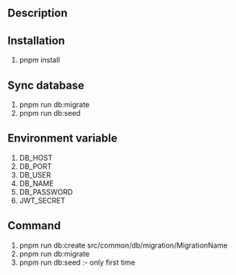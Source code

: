 ## Description



## Installation
1. pnpm install

## Sync database
1. pnpm run db:migrate
2. pnpm run db:seed

## Environment variable
1. DB_HOST
2. DB_PORT
3. DB_USER
4. DB_NAME
5. DB_PASSWORD
6. JWT_SECRET

## Command
1. pnpm run db:create src/common/db/migration/MigrationName
2. pnpm run db:migrate
3. pnpm run db:seed :- only first time